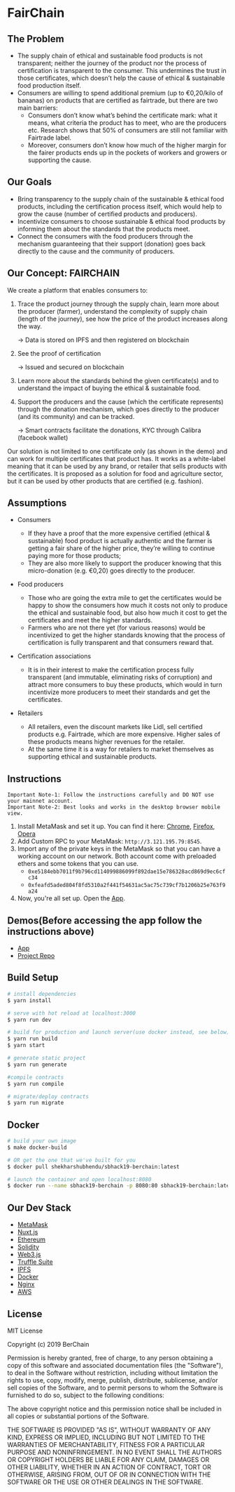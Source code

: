 # FairChain

## The Problem

- The supply chain of ethical and sustainable food products is not transparent; neither the journey of the product nor the process of certification is transparent to the consumer. This undermines the trust in those certificates, which doesn’t help the cause of ethical & sustainable food production itself.
- Consumers are willing to spend additional premium (up to €0,20/kilo of bananas) on products that are certified as fairtrade, but there are two main barriers:
  - Consumers don’t know what’s behind the certificate mark: what it means, what criteria the product has to meet, who are the producers etc. Research shows that 50% of consumers are still not familiar with Fairtrade label.
  - Moreover, consumers don’t know how much of the higher margin for the fairer products ends up in the pockets of workers and growers or supporting the cause.

## Our Goals

- Bring transparency to the supply chain of the sustainable & ethical food products, including the certification process itself, which would help to grow the cause (number of certified products and producers).
- Incentivize consumers to choose sustainable & ethical food products by informing them about the standards that the products meet.  
- Connect the consumers with the food producers through the mechanism guaranteeing that their support (donation) goes back directly to the cause and the community of producers.

## Our Concept: FAIRCHAIN

We create a platform that enables consumers to:

  1. Trace the product journey through the supply chain, learn more about the producer (farmer), understand the complexity of supply chain (length of the journey), see how the price of the product increases along the way.
  
     → Data is stored on IPFS and then registered on blockchain

  2. See the proof of certification

     → Issued and secured on blockchain

  3. Learn more about the standards behind the given certificate(s) and to understand the impact of buying the ethical & sustainable food.

  4. Support the producers and the cause (which the certificate represents) through the donation mechanism, which goes directly to the producer (and its community) and can be tracked.

     → Smart contracts facilitate the donations, KYC through Calibra (facebook wallet)

Our solution is not limited to one certificate only (as shown in the demo) and can work for multiple certificates that product has. It works as a white-label meaning that it can be used by any brand, or retailer that sells products with the certificates. It is proposed as a solution for food and agriculture sector, but it can be used by other products that are certified (e.g. fashion).

## Assumptions

- Consumers

  - If they have a proof that the more expensive certified (ethical & sustainable) food product is actually authentic and the farmer is getting a fair share of the higher price, they’re willing to continue paying more for those products;
  - They are also more likely to support the producer knowing that this micro-donation (e.g. €0,20) goes directly to the producer.

- Food producers

  - Those who are going the extra mile to get the certificates would be happy to show the consumers how much it costs not only to produce the ethical and sustainable food, but also how much it cost to get the certificates and meet the higher standards.
  - Farmers who are not there yet (for various reasons) would be incentivized to get the higher standards knowing that the process of certification is fully transparent and that consumers reward that.

- Certification associations

  - It is in their interest to make the certification process fully transparent (and immutable, eliminating risks of corruption) and attract more consumers to buy these products, which would in turn incentivize more producers to meet their standards and get the certificates.

- Retailers

  - All retailers, even the discount markets like Lidl, sell certified products e.g. Fairtrade, which are more expensive. Higher sales of these products means higher revenues for the retailer.
  - At the same time it is a way for retailers to market themselves as supporting ethical and sustainable products.

## Instructions

```
Important Note-1: Follow the instructions carefully and DO NOT use your mainnet account.
Important Note-2: Best looks and works in the desktop browser mobile view.
```

1. Install MetaMask and set it up. You can find it here:
   [Chrome](https://chrome.google.com/webstore/detail/nkbihfbeogaeaoehlefnkodbefgpgknn), [Firefox](https://addons.mozilla.org/en-US/firefox/addon/ether-metamask/), [Opera](https://addons.opera.com/en/extensions/details/metamask/)
2. Add Custom RPC to your MetaMask: `http://3.121.195.79:8545`.
3. Import any of the private keys in the MetaMask so that you can have a working account on our network.
   Both account come with preloaded ethers and some tokens that you can use.
    - `0xe5184ebb7011f9b796cd114099886099f892dae15e786328acd869d9ec6cfc34`
    - `0xfeafd5aded804f8fd5310a2f441f54631ac5ac75c739cf7b1206b25e763f9a24`
4. Now, you're all set up. Open the [App](http://3.121.195.79:8080).

## Demos(Before accessing the app follow the instructions above)

- [App](http://3.121.195.79:8080)
- [Project Repo](https://github.com/berchain/sbhack19)

## Build Setup

``` bash
# install dependencies
$ yarn install

# serve with hot reload at localhost:3000
$ yarn run dev

# build for production and launch server(use docker instead, see below)
$ yarn run build
$ yarn start

# generate static project
$ yarn run generate

#compile contracts
$ yarn run compile

# migrate/deploy contracts
$ yarn run migrate
```

## Docker

```bash
# build your own image
$ make docker-build

# OR get the one that we've built for you
$ docker pull shekharshubhendu/sbhack19-berchain:latest

# launch the container and open localhost:8080
$ docker run --name sbhack19-berchain -p 8080:80 sbhack19-berchain:latest
```

## Our Dev Stack

- [MetaMask](https://metamask.io/)
- [Nuxt.js](https://nuxtjs.org)
- [Ethereum](https://www.ethereum.org/)
- [Solidity](https://github.com/ethereum/solidity)
- [Web3.js](https://github.com/ethereum/web3.js)
- [Truffle Suite](http://trufflesuite.com)
- [IPFS](https://ipfs.io)
- [Docker](https://www.docker.com/)
- [Nginx](https://www.nginx.com/)
- [AWS](https://aws.amazon.com/)

## License

MIT License

Copyright (c) 2019 BerChain

Permission is hereby granted, free of charge, to any person obtaining a copy
of this software and associated documentation files (the "Software"), to deal
in the Software without restriction, including without limitation the rights
to use, copy, modify, merge, publish, distribute, sublicense, and/or sell
copies of the Software, and to permit persons to whom the Software is
furnished to do so, subject to the following conditions:

The above copyright notice and this permission notice shall be included in all
copies or substantial portions of the Software.

THE SOFTWARE IS PROVIDED "AS IS", WITHOUT WARRANTY OF ANY KIND, EXPRESS OR
IMPLIED, INCLUDING BUT NOT LIMITED TO THE WARRANTIES OF MERCHANTABILITY,
FITNESS FOR A PARTICULAR PURPOSE AND NONINFRINGEMENT. IN NO EVENT SHALL THE
AUTHORS OR COPYRIGHT HOLDERS BE LIABLE FOR ANY CLAIM, DAMAGES OR OTHER
LIABILITY, WHETHER IN AN ACTION OF CONTRACT, TORT OR OTHERWISE, ARISING FROM,
OUT OF OR IN CONNECTION WITH THE SOFTWARE OR THE USE OR OTHER DEALINGS IN THE
SOFTWARE.
